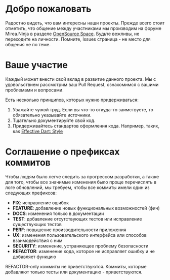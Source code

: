 # Добро пожаловать
Радостно видеть, что вам интересны наши проекты. Прежде всего стоит отметить, что общение между участниками мы производим на форуме Mirea.Ninja в разделе [OpenSource Space](https://mirea.ninja/c/opensource/53). Будьте вежливы, не переходите на личности. Помните, Issues страница - не место для общения не по теме.

# Ваше участие
Каждый может внести свой вклад в развитие данного проекта. Мы с удовольствием рассмотрим ваш Pull Request, ознакомимся с вашими проблемами и вопросами.

Есть несколько принципов, которых нужно придерживаться:
1. Уважайте чужой труд. Если вы что-то откуда-то заимствуете, то обязательно указывайте источники.
2. Тщательно документируйте свой код.
3. Придерживайтесь стандартов оформления кода. Например, таких, как [Effective Dart: Style](https://dart.dev/guides/language/effective-dart/style)

# Соглашение о префиксах коммитов
Чтобы людям было легче следить за прогрессом разработки, а также для того, чтобы все значимые изменения было проще перечислять в логе обновлений, мы требуем, чтобы все коммиты имели один из следующих префиксов:
- **FIX**: исправление ошибок
- **FEATURE**: добавление новых функциональных возможностей (фич)
- **DOCS**: изменения только в документации
- **TEST**: добавление отсутствующих тестов или исправление существующих тестов
- **PERF**: повышение производительности приложения
- **UX**: изменения пользовательского интерфейса или способов взаимодействия с ним
- **SECURITY**: изменение, устраняющее проблему безопасности
- **REFACTOR**: изменение кода, которое не исправляет ошибку и не добавляет функцию

REFACTOR-only коммиты не приветствуются. Коммиты, которые добавляют только тесты или документацию - приветствуются. 

